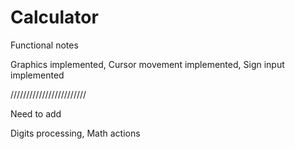 # Calculator

Functional notes

Graphics implemented,
Cursor movement implemented,
Sign input implemented

////////////////////////

Need to add

Digits processing,
Math actions
